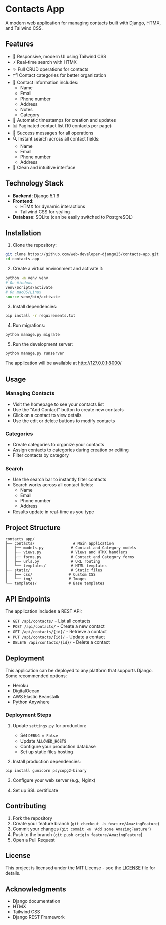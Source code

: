 # Contacts App

A modern web application for managing contacts built with Django, HTMX, and Tailwind CSS.

## Features

- 📱 Responsive, modern UI using Tailwind CSS
- ⚡ Real-time search with HTMX
- ✨ Full CRUD operations for contacts
- 🗂️ Contact categories for better organization
- 📝 Contact information includes:
  - Name
  - Email
  - Phone number
  - Address
  - Notes
  - Category
- 🔄 Automatic timestamps for creation and updates
- 📊 Paginated contact list (10 contacts per page)
- 🎯 Success messages for all operations
- 🔍 Instant search across all contact fields:
  - Name
  - Email
  - Phone number
  - Address
- 🎨 Clean and intuitive interface

## Technology Stack

- **Backend**: Django 5.1.6
- **Frontend**: 
  - HTMX for dynamic interactions
  - Tailwind CSS for styling
- **Database**: SQLite (can be easily switched to PostgreSQL)

## Installation

1. Clone the repository:
```bash
git clone https://github.com/web-developer-django25/contacts-app.git
cd contacts-app
```

2. Create a virtual environment and activate it:
```bash
python -m venv venv
# On Windows
venv\Scripts\activate
# On macOS/Linux
source venv/bin/activate
```

3. Install dependencies:
```bash
pip install -r requirements.txt
```

4. Run migrations:
```bash
python manage.py migrate
```

5. Run the development server:
```bash
python manage.py runserver
```

The application will be available at http://127.0.0.1:8000/

## Usage

### Managing Contacts
- Visit the homepage to see your contacts list
- Use the "Add Contact" button to create new contacts
- Click on a contact to view details
- Use the edit or delete buttons to modify contacts

### Categories
- Create categories to organize your contacts
- Assign contacts to categories during creation or editing
- Filter contacts by category

### Search
- Use the search bar to instantly filter contacts
- Search works across all contact fields:
  - Name
  - Email
  - Phone number
  - Address
- Results update in real-time as you type

## Project Structure

```
contacts_app/
├── contacts/                 # Main application
│   ├── models.py            # Contact and Category models
│   ├── views.py             # Views and HTMX handlers
│   ├── forms.py             # Contact and Category forms
│   ├── urls.py              # URL routing
│   └── templates/           # HTML templates
├── static/                  # Static files
│   ├── css/                # Custom CSS
│   └── img/                # Images
└── templates/              # Base templates
```

## API Endpoints

The application includes a REST API:

- `GET /api/contacts/` - List all contacts
- `POST /api/contacts/` - Create a new contact
- `GET /api/contacts/{id}/` - Retrieve a contact
- `PUT /api/contacts/{id}/` - Update a contact
- `DELETE /api/contacts/{id}/` - Delete a contact

## Deployment

This application can be deployed to any platform that supports Django. Some recommended options:

- Heroku
- DigitalOcean
- AWS Elastic Beanstalk
- Python Anywhere

### Deployment Steps

1. Update `settings.py` for production:
   - Set `DEBUG = False`
   - Update `ALLOWED_HOSTS`
   - Configure your production database
   - Set up static files hosting

2. Install production dependencies:
```bash
pip install gunicorn psycopg2-binary
```

3. Configure your web server (e.g., Nginx)

4. Set up SSL certificate

## Contributing

1. Fork the repository
2. Create your feature branch (`git checkout -b feature/AmazingFeature`)
3. Commit your changes (`git commit -m 'Add some AmazingFeature'`)
4. Push to the branch (`git push origin feature/AmazingFeature`)
5. Open a Pull Request

## License

This project is licensed under the MIT License - see the [LICENSE](LICENSE) file for details.

## Acknowledgments

- Django documentation
- HTMX
- Tailwind CSS
- Django REST Framework 